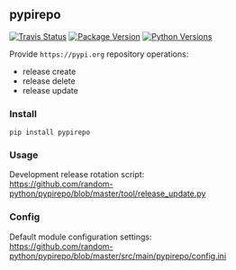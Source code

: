 
## pypirepo

[![Travis Status][travis_icon]][travis_link]
[![Package Version][pypi_icon]][pypi_link]
[![Python Versions][python_icon]][python_link]

Provide `https://pypi.org` repository operations:
* release create
* release delete
* release update

### Install

```
pip install pypirepo
```

### Usage

Development release rotation script:  
https://github.com/random-python/pypirepo/blob/master/tool/release_update.py

### Config

Default module configuration settings:  
https://github.com/random-python/pypirepo/blob/master/src/main/pypirepo/config.ini



[travis_icon]: https://travis-ci.org/random-python/pypirepo.svg?branch=master
[travis_link]: https://travis-ci.org/random-python/pypirepo/builds

[pypi_icon]: https://badge.fury.io/py/pypirepo.svg
[pypi_link]: https://pypi.python.org/pypi/pypirepo

[python_icon]: https://img.shields.io/pypi/pyversions/pypirepo.svg
[python_link]: https://pypi.python.org/pypi/pypirepo
